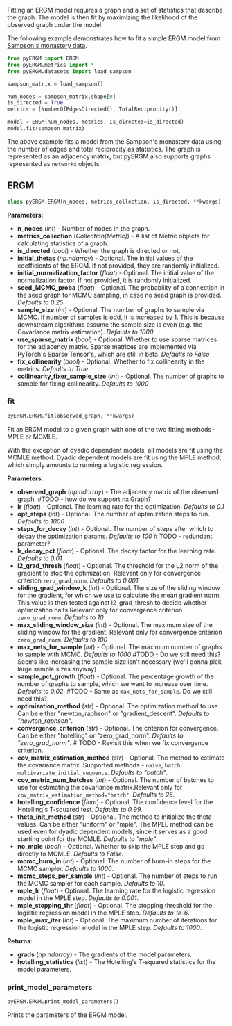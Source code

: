 Fitting an ERGM model requires a graph and a set of statistics that describe the graph. The model is then fit by maximizing the likelihood of the observed graph under the model. 

The following example demonstrates how to fit a simple ERGM model from [Sampson's monastery data](https://networkdata.ics.uci.edu/netdata/html/sampson.html).

```python
from pyERGM import ERGM
from pyERGM.metrics import *
from pyERGM.datasets import load_sampson

sampson_matrix = load_sampson()

num_nodes = sampson_matrix.shape[0]
is_directed = True
metrics = [NumberOfEdgesDirected(), TotalReciprocity()]

model = ERGM(num_nodes, metrics, is_directed=is_directed)
model.fit(sampson_matrix)
```

The above example fits a model from the Sampson's monastery data using the number of edges and total reciprocity as statistics. The graph is represented as an adjacency matrix, but pyERGM also supports graphs represented as `networkx` objects.

## ERGM
```python
class pyERGM.ERGM(n_nodes, metrics_collection, is_directed, **kwargs)
```

**Parameters**:

* **n_nodes** (*int*) - Number of nodes in the graph.
* **metrics_collection** (*Collection[Metric]*) - A list of Metric objects for calculating statistics of a graph.
* **is_directed** (*bool*) - Whether the graph is directed or not.
* **initial_thetas** (*np.ndarray*) - Optional. The initial values of the coefficients of the ERGM. If not provided, they are randomly initialized.
* **initial_normalization_factor** (*float*) - Optional. The initial value of the normalization factor. If not provided, it is randomly initialized.
* **seed_MCMC_proba** (*float*) - Optional. The probability of a connection in the seed graph for MCMC sampling, in case no seed graph is provided. *Defaults to 0.25*
* **sample_size** (*int*) - Optional. The number of graphs to sample via MCMC. If number of samples is odd, it is increased by 1. This is because downstream algorithms assume the sample size is even (e.g. the Covariance matrix estimation). *Defaults to 1000*
* **use_sparse_matrix** (*bool*) - Optional. Whether to use sparse matrices for the adjacency matrix.  Sparse matrices are implemented via PyTorch's Sparse Tensor's, which are still in beta.  *Defaults to False*
* **fix_collinearity** (*bool*) - Optional. Whether to fix collinearity in the metrics. *Defaults to True*
* **collinearity_fixer_sample_size** (*int*) - Optional. The number of graphs to sample for fixing collinearity. *Defaults to 1000*

### fit
```python
pyERGM.ERGM.fit(observed_graph, **kwargs)
```
Fit an ERGM model to a given graph with one of the two fitting methods - MPLE or MCMLE.

With the exception of dyadic dependent models, all models are fit using the MCMLE method. Dyadic dependent models are fit using the MPLE method, which simply amounts to running a logistic regression.


**Parameters**:

* **observed_graph** (*np.ndarray*) - The adjacency matrix of the observed graph. #TODO - how do we support nx.Graph?
* **lr** (*float*) - Optional. The learning rate for the optimization. *Defaults to 0.1*
* **opt_steps** (*int*) - Optional. The number of optimization steps to run. *Defaults to 1000*
* **steps_for_decay** (*int*) - Optional. The number of steps after which to decay the optimization params. *Defaults to 100* # TODO - redundant parameter?
* **lr_decay_pct** (*float*) - Optional. The decay factor for the learning rate. *Defaults to 0.01*
* **l2_grad_thresh** (*float*) - Optional. The threshold for the L2 norm of the gradient to stop the optimization. Relevant only for convergence criterion `zero_grad_norm`. *Defaults to 0.001*
* **sliding_grad_window_k** (*int*) - Optional. The size of the sliding window for the gradient, for which we use to calculate the mean gradient norm. This value is then tested against l2_grad_thresh to decide whether optimization halts.Relevant only for convergence criterion `zero_grad_norm`. *Defaults to 10*
* **max_sliding_window_size** (*int*) - Optional. The maximum size of the sliding window for the gradient. Relevant only for convergence criterion `zero_grad_norm`. *Defaults to 100*
* **max_nets_for_sample** (*int*) - Optional. The maximum number of graphs to sample with MCMC. *Defaults to 1000* #TODO - Do we still need this? Seems like increasing the sample size isn't necessary (we'll gonna pick large sample sizes anyway)    
* **sample_pct_growth** (*float*) - Optional. The percentage growth of the number of graphs to sample, which we want to increase over time. *Defaults to 0.02*. #TODO - Same as `max_nets_for_sample`. Do we still need this?
* **optimization_method** (*str*) - Optional. The optimization method to use. Can be either "newton_raphson" or "gradient_descent". *Defaults to "newton_raphson"*.
* **convergence_criterion** (*str*) - Optional. The criterion for convergence. Can be either "hotelling" or "zero_grad_norm". *Defaults to "zero_grad_norm"*. # TODO - Revisit this when we fix convergence criterion.
* **cov_matrix_estimation_method** (*str*) - Optional. The method to estimate the covariance matrix. Supported methods - `naive`, `batch`, `multivariate_initial_sequence`. *Defaults to "batch"*.
* **cov_matrix_num_batches** (*int*) - Optional. The number of batches to use for estimating the covariance matrix.Relevant only for `cov_matrix_estimation_method="batch"`. *Defaults to 25*.
* **hotelling_confidence** (*float*) - Optional. The confidence level for the Hotelling's T-squared test. *Defaults to 0.99*.
* **theta_init_method** (*str*) - Optional. The method to initialize the theta values. Can be either "uniform" or "mple". The MPLE method can be used even for dyadic dependent models, since it serves as a good starting point for the MCMLE. *Defaults to "mple"*.
* **no_mple** (*bool*) - Optional. Whether to skip the MPLE step and go directly to MCMLE. *Defaults to False*.
* **mcmc_burn_in** (*int*) - Optional. The number of burn-in steps for the MCMC sampler. *Defaults to 1000*.
* **mcmc_steps_per_sample** (*int*) - Optional. The number of steps to run the MCMC sampler for each sample. *Defaults to 10*.
* **mple_lr** (*float*) - Optional. The learning rate for the logistic regression model in the MPLE step. *Defaults to 0.001*.
* **mple_stopping_thr** (*float*) - Optional. The stopping threshold for the logistic regression model in the MPLE step. *Defaults to 1e-6*.
* **mple_max_iter** (*int*) - Optional. The maximum number of iterations for the logistic regression model in the MPLE step. *Defaults to 1000*.


**Returns**:

* **grads** (*np.ndarray*) - The gradients of the model parameters.
* **hotelling_statistics** (*list*) - The Hotelling's T-squared statistics for the model parameters. 

### print_model_parameters
```python
pyERGM.ERGM.print_model_parameters()
```
Prints the parameters of the ERGM model.
